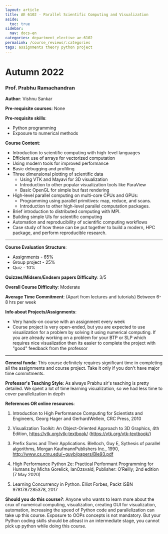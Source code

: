```yaml
---
layout: article
title: AE 6102 - Parallel Scientific Computing and Visualization
aside:
  toc: true
sidebar:
  nav: docs-en
categories: department_elective ae-6102
permalink: /course_reviews/:categories
tags: assignments theory python project
---
```


# Autumn 2022
### Prof. Prabhu Ramachandran
**Author**: Vishnu Sankar

**Pre-requisite courses**: None

**Pre-requisite skills**: 
- Python programming
- Exposure to numerical methods

**Course Content**:
- Introduction to scientific computing with high-level languages
- Efficient use of arrays for vectorized computation
- Using modern tools for improved performance
- Basic debugging and profiling
- Three dimensional plotting of scientific data
  - Using VTK and Mayavi for 3D visualization
  - Introduction to other popular visualization tools like ParaView
  - Basic OpenGL for simple but fast rendering
- High-level parallel computing on multi-core CPUs and GPUs:
  - Programming using parallel primitives: map, reduce, and scans.
  - Introduction to other high-level parallel computation packages.
- Brief introduction to distributed computing with MPI.
- Building simple UIs for scientific computing
- Automation and reproducibility of scientific computing workflows
- Case study of how these can be put together to build a modern, HPC package, and perform reproducible research.

---

**Course Evaluation Structure**:
- Assignments - 65%
- Group project - 25%
- Quiz -  10%

**Quizzes/Midsem/Endsem papers Difficulty**: 3/5

**Overall Course Difficulty**: Moderate

**Average Time Commitment**:
(Apart from lectures and tutorials)
Between 6-8 hrs per week

**Info about Projects/Assignments**:
- Very hands-on course with an assignment every week
- Course project is very open-ended, but you are expected to use visualization for a problem by solving it using numerical computing. If you are already working on a problem for your BTP or SLP which requires nice visualization then its easier to complete the project with "good" feedback from the professor

---

**General funda**: This course definitely requires significant time in completing all the assignments and course project. Take it only if you don't have major time commitments. 

**Professor's Teaching Style**: As always Prabhu sir's teaching is pretty detailed. We spent a lot of time learning visualization, so we had less time to cover parallelization in depth

**References OR online resources**:
1. Introduction to High Performance Computing for Scientists and Engineers, Georg Hager and GerhardWellein, CRC Press, 2010

2. Visualization Toolkit: An Object-Oriented Approach to 3D Graphics, 4th Edition, https://vtk.org/vtk-textbook/ (https://vtk.org/vtk-textbook/)

3. Prefix Sums and Their Applications. Blelloch, Guy E, Sythesis of parallel algorithms, Morgan KaufmannPublishers Inc., 1990, http://www.cs.cmu.edu/~guyb/papers/Ble93.pdf

4. High Performance Python 2e: Practical Performant Programming for Humans by  Micha Gorelick, IanOzsvald, Publisher:   O′Reilly; 2nd edition (7 May 2020)

5. Learning Concurrency in Python. Elliot Forbes, Packt ISBN 9781787285378, 2017

**Should you do this course?**: 
Anyone who wants to learn more about the crux of numerical computing, visualization, creating GUI for visualization, automation, increasing the speed of Python code and parallelization can take up this course. Exposure to OOPs concepts is not mandatory. But your Python coding skills should be atleast in an intermediate stage, you cannot pick up python while doing this course.
